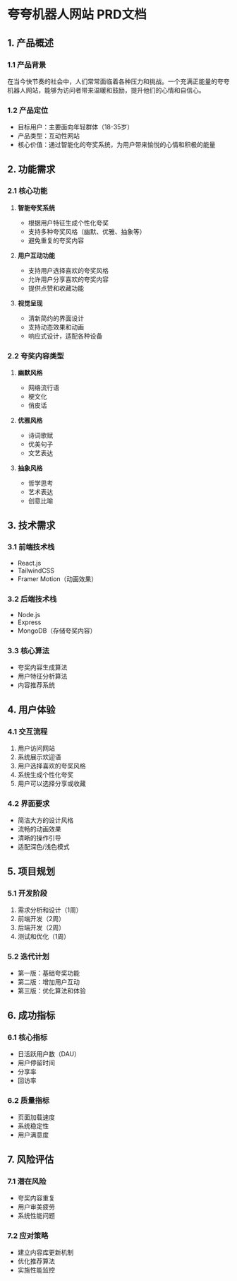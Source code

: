 # 夸夸机器人网站 PRD文档

## 1. 产品概述

### 1.1 产品背景
在当今快节奏的社会中，人们常常面临着各种压力和挑战。一个充满正能量的夸夸机器人网站，能够为访问者带来温暖和鼓励，提升他们的心情和自信心。

### 1.2 产品定位
- 目标用户：主要面向年轻群体（18-35岁）
- 产品类型：互动性网站
- 核心价值：通过智能化的夸奖系统，为用户带来愉悦的心情和积极的能量

## 2. 功能需求

### 2.1 核心功能
1. **智能夸奖系统**
   - 根据用户特征生成个性化夸奖
   - 支持多种夸奖风格（幽默、优雅、抽象等）
   - 避免重复的夸奖内容

2. **用户互动功能**
   - 支持用户选择喜欢的夸奖风格
   - 允许用户分享喜欢的夸奖内容
   - 提供点赞和收藏功能

3. **视觉呈现**
   - 清新简约的界面设计
   - 支持动态效果和动画
   - 响应式设计，适配各种设备

### 2.2 夸奖内容类型
1. **幽默风格**
   - 网络流行语
   - 梗文化
   - 俏皮话

2. **优雅风格**
   - 诗词歌赋
   - 优美句子
   - 文艺表达

3. **抽象风格**
   - 哲学思考
   - 艺术表达
   - 创意比喻

## 3. 技术需求

### 3.1 前端技术栈
- React.js
- TailwindCSS
- Framer Motion（动画效果）

### 3.2 后端技术栈
- Node.js
- Express
- MongoDB（存储夸奖内容）

### 3.3 核心算法
- 夸奖内容生成算法
- 用户特征分析算法
- 内容推荐系统

## 4. 用户体验

### 4.1 交互流程
1. 用户访问网站
2. 系统展示欢迎语
3. 用户选择喜欢的夸奖风格
4. 系统生成个性化夸奖
5. 用户可以选择分享或收藏

### 4.2 界面要求
- 简洁大方的设计风格
- 流畅的动画效果
- 清晰的操作引导
- 适配深色/浅色模式

## 5. 项目规划

### 5.1 开发阶段
1. 需求分析和设计（1周）
2. 前端开发（2周）
3. 后端开发（2周）
4. 测试和优化（1周）

### 5.2 迭代计划
- 第一版：基础夸奖功能
- 第二版：增加用户互动
- 第三版：优化算法和体验

## 6. 成功指标

### 6.1 核心指标
- 日活跃用户数（DAU）
- 用户停留时间
- 分享率
- 回访率

### 6.2 质量指标
- 页面加载速度
- 系统稳定性
- 用户满意度

## 7. 风险评估

### 7.1 潜在风险
- 夸奖内容重复
- 用户审美疲劳
- 系统性能问题

### 7.2 应对策略
- 建立内容库更新机制
- 优化推荐算法
- 实施性能监控 